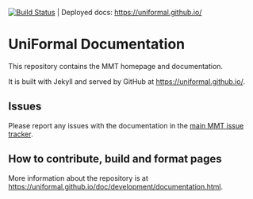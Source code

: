 [![Build Status](https://github.com/UniFormal/uniformal.github.io/workflows/Lint/badge.svg)](https://travis-ci.com/UniFormal/uniformal.github.io) | Deployed docs: <https://uniformal.github.io/>

# UniFormal Documentation

This repository contains the MMT homepage and documentation.

It is built with Jekyll and served by GitHub at <https://uniformal.github.io/>.

## Issues

Please report any issues with the documentation in the [main MMT issue tracker](https://github.com/UniFormal/MMT/issues/new).

## How to contribute, build and format pages

More information about the repository is at <https://uniformal.github.io/doc/development/documentation.html>.
